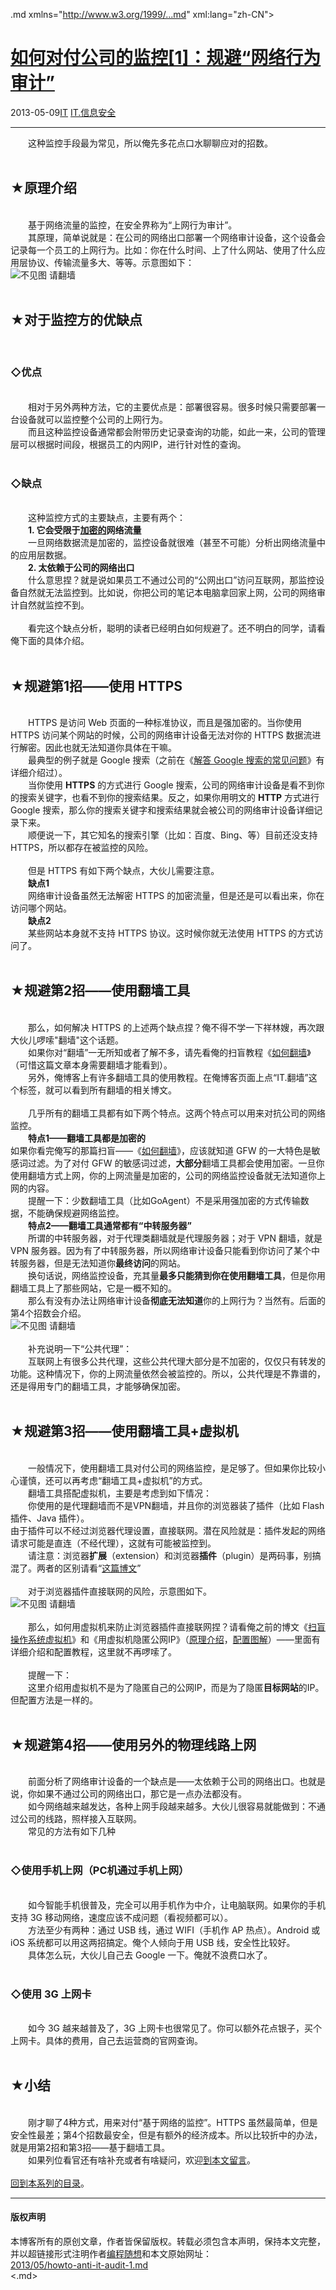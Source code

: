 <!DOCTYPE.md>
.md xmlns="http://www.w3.org/1999/...md" xml:lang="zh-CN">
<head>
<meta http-equiv="Content-Type" content="text.md; charset=utf-8" />
<meta name="generator" content="Python script by program.think@gmail.com" />
<meta name="provider" content="program-think.blogspot.com" />
<link type="text/css" rel="stylesheet" href="../../css/program-think.css" />
<title>如何对付公司的监控[1]：规避“网络行为审计” - 编程随想的博客</title>
</head>
<body>
<div id="main" style="width:100%;">
<h1><a href="../../index.md" title="回到首页">如何对付公司的监控[1]：规避“网络行为审计”</a></h1>
<div class="post-info"><span class="date-header">2013-05-09</span><a href="../../tags/IT.md" class="tag">IT</a> <a href="../../tags/IT.E4BFA1E681AFE5AE89E585A8.md" class="tag">IT.信息安全</a> </div>
<hr>
<div class="post">
&#12288;&#12288;这种监控手段最为常见，所以俺先多花点口水聊聊应对的招数。<br /><br /><h2>★原理介绍</h2><br />&#12288;&#12288;基于网络流量的监控，在安全界称为“上网行为审计”。<br />&#12288;&#12288;其原理，简单说就是：在公司的网络出口部署一个网络审计设备，这个设备会记录每一个员工的上网行为。比如：你在什么时间、上了什么网站、使用了什么应用层协议、传输流量多大、等等。示意图如下：<br /><img src="../../images/2013/05/OddVetbwSArvYUGDb9WXnrSQDSPb_JYaPIUT3T_yOBiGFPiT5ddyK3dMTMVou-ThyR46u-QuzcI19x8YmJ9hgD78mp-8SuFocr7Pg_nmrGpknACnRePn7r6haDM" alt="不见图 请翻墙"><!--program-think--><br /><br /><h2>★对于监控方的优缺点</h2><br /><h3>◇优点</h3><br />&#12288;&#12288;相对于另外两种方法，它的主要优点是：部署很容易。很多时候只需要部署一台设备就可以监控整个公司的上网行为。<br />&#12288;&#12288;而且这种监控设备通常都会附带历史记录查询的功能，如此一来，公司的管理层可以根据时间段，根据员工的内网IP，进行针对性的查询。<br /><br /><h3>◇缺点</h3><br />&#12288;&#12288;这种监控方式的主要缺点，主要有两个：<br />&#12288;&#12288;<b>1. 它会受限于<u>加密的</u>网络流量</b><br />&#12288;&#12288;一旦网络数据流是加密的，监控设备就很难（甚至不可能）分析出网络流量中的应用层数据。<br />&#12288;&#12288;<b>2. 太依赖于公司的网络出口</b><br />&#12288;&#12288;什么意思捏？就是说如果员工不通过公司的“公网出口”访问互联网，那监控设备自然就无法监控到。比如说，你把公司的笔记本电脑拿回家上网，公司的网络审计自然就监控不到。<br /><br />&#12288;&#12288;看完这个缺点分析，聪明的读者已经明白如何规避了。还不明白的同学，请看俺下面的具体介绍。<br /><br /><h2>★规避第1招——使用 HTTPS</h2><br />&#12288;&#12288;HTTPS 是访问 Web 页面的一种标准协议，而且是强加密的。当你使用 HTTPS 访问某个网站的时候，公司的网络审计设备无法对你的 HTTPS 数据流进行解密。因此也就无法知道你具体在干嘛。<br />&#12288;&#12288;最典型的例子就是 Google 搜索（之前在《<a href="../../2013/03/internet-resource-discovery-3.md">解答 Google 搜索的常见问题</a>》有详细介绍过）。<br />&#12288;&#12288;当你使用 <b>HTTPS</b> 的方式进行 Google 搜索，公司的网络审计设备是看不到你的搜索关键字，也看不到你的搜索结果。反之，如果你用明文的 <b>HTTP</b> 方式进行 Google 搜索，那么你的搜索关键字和搜索结果就会被公司的网络审计设备详细记录下来。<br />&#12288;&#12288;顺便说一下，其它知名的搜索引擎（比如：百度、Bing、等）目前还没支持 HTTPS，所以都存在被监控的风险。<br /><br />&#12288;&#12288;但是 HTTPS 有如下两个缺点，大伙儿需要注意。<br />&#12288;&#12288;<b>缺点1</b><br />&#12288;&#12288;网络审计设备虽然无法解密 HTTPS 的加密流量，但是还是可以看出来，你在访问哪个网站。<br />&#12288;&#12288;<b>缺点2</b><br />&#12288;&#12288;某些网站本身就不支持 HTTPS 协议。这时候你就无法使用 HTTPS 的方式访问了。<br /><br /><h2>★规避第2招——使用翻墙工具</h2><br />&#12288;&#12288;那么，如何解决 HTTPS 的上述两个缺点捏？俺不得不学一下祥林嫂，再次跟大伙儿啰嗦"翻墙"这个话题。<br />&#12288;&#12288;如果你对“翻墙”一无所知或者了解不多，请先看俺的扫盲教程《<a href="../../2009/05/how-to-break-through-gfw.md">如何翻墙</a>》（可惜这篇文章本身需要翻墙才能看到）。<br />&#12288;&#12288;另外，俺博客上有许多翻墙工具的使用教程。在俺博客页面上点“IT.翻墙”这个标签，就可以看到所有翻墙的相关博文。<br /><br />&#12288;&#12288;几乎所有的翻墙工具都有如下两个特点。这两个特点可以用来对抗公司的网络监控。<br />&#12288;&#12288;<b>特点1——翻墙工具都是加密的</b><br />如果你看完俺写的那篇扫盲——《<a href="../../2009/05/how-to-break-through-gfw.md">如何翻墙</a>》，应该就知道 GFW 的一大特色是敏感词过滤。为了对付 GFW 的敏感词过滤，<b>大部分</b>翻墙工具都会使用加密。一旦你使用翻墙方式上网，你的上网流量是加密的，公司的网络监控设备就无法知道你上网的内容。<br />&#12288;&#12288;提醒一下：少数翻墙工具（比如GoAgent）不是采用强加密的方式传输数据，不能确保规避网络监控。<br />&#12288;&#12288;<b>特点2——翻墙工具通常都有“中转服务器”</b><br />&#12288;&#12288;所谓的中转服务器，对于代理类翻墙就是代理服务器；对于 VPN 翻墙，就是 VPN 服务器。因为有了中转服务器，所以网络审计设备只能看到你访问了某个中转服务器，但是无法知道你<b>最终访问</b>的网站。<br />&#12288;&#12288;换句话说，网络监控设备，充其量<b>最多只能猜到你在使用翻墙工具</b>，但是你用翻墙工具上了那些网站，它是一概不知的。<br />&#12288;&#12288;那么有没有办法让网络审计设备<b>彻底无法知道</b>你的上网行为？当然有。后面的第4个招数会介绍。<br /><img src="../../images/2013/05/ym8NucMzyAcxYHA8sNfJa69rn6BeL5lDxriZnqz4gXDOmh5mZ9NKb7VYGibfmI19X174p9_IB4MW-HC4NamUizQLaA0UwNiTvx6xOw1FhvHEBum8NJSLPKXzokQ" alt="不见图 请翻墙"><br /><br />&#12288;&#12288;补充说明一下“公共代理”：<br />&#12288;&#12288;互联网上有很多公共代理，这些公共代理大部分是不加密的，仅仅只有转发的功能。这种情况下，你的上网流量依然会被监控的。所以，公共代理是不靠谱的，还是得用专门的翻墙工具，才能够确保加密。<br /><br /><h2>★规避第3招——使用翻墙工具+虚拟机</h2><br />&#12288;&#12288;一般情况下，使用翻墙工具对付公司的网络监控，是足够了。但如果你比较小心谨慎，还可以再考虑“翻墙工具+虚拟机”的方式。<br />&#12288;&#12288;翻墙工具搭配虚拟机，主要是考虑到如下情况：<br />&#12288;&#12288;你使用的是代理翻墙而不是VPN翻墙，并且你的浏览器装了插件（比如  Flash 插件、Java 插件）。<br />由于插件可以不经过浏览器代理设置，直接联网。潜在风险就是：插件发起的网络请求可能是直连（不经代理），这就有可能被监控到。<br />&#12288;&#12288;请注意：浏览器<b>扩展</b>（extension）和浏览器<b>插件</b>（plugin）是两码事，别搞混了。两者的区别请看“<a href="../../2012/08/howto-prevent-hacker-attack-5.md">这篇博文</a>”<br /><br />&#12288;&#12288;对于浏览器插件直接联网的风险，示意图如下。<br /><img src="../../images/2013/05/fYzQ4MlJFO819D4eW4E5aA7bs8iTTvWamfnp3u65E9pGUGDAwUAjxm4TLitAjZV2dOX5ctSsRr9-tzXEQc4-MI7Zg9bskuktKFhoI8_Pap9ZFvcZvG6l6RyHIcg" alt="不见图 请翻墙"><br /><br />&#12288;&#12288;那么，如何用虚拟机来防止浏览器插件直接联网捏？请看俺之前的博文《<a href="../../2012/10/system-vm-0.md">扫盲操作系统虚拟机</a>》和《用虚拟机隐匿公网IP》（<a href="../../2013/01/howto-cover-your-tracks-6.md">原理介绍</a>，<a href="../../2013/01/howto-cover-your-tracks-7.md">配置图解</a>）——里面有详细介绍和配置教程，这里就不再啰嗦了。<br /><br />&#12288;&#12288;提醒一下：<br />&#12288;&#12288;这里介绍用虚拟机不是为了隐匿自己的公网IP，而是为了隐匿<b>目标网站</b>的IP。但配置方法是一样的。<br /><br /><h2>★规避第4招——使用另外的物理线路上网</h2><br />&#12288;&#12288;前面分析了网络审计设备的一个缺点是——太依赖于公司的网络出口。也就是说，你如果不通过公司的网络出口，那它是一点办法都没有。<br />&#12288;&#12288;如今网络越来越发达，各种上网手段越来越多。大伙儿很容易就能做到：不通过公司的线路，照样接入互联网。<br />&#12288;&#12288;常见的方法有如下几种<br /><br /><h3>◇使用手机上网（PC机通过手机上网）</h3><br />&#12288;&#12288;如今智能手机很普及，完全可以用手机作为中介，让电脑联网。如果你的手机支持 3G 移动网络，速度应该不成问题（看视频都可以）。<br />&#12288;&#12288;方法至少有两种：通过 USB 线，通过 WIFI（手机作 AP 热点）。Android 或 iOS 系统都可以用这两招搞定。俺个人倾向于用 USB 线，安全性比较好。<br />&#12288;&#12288;具体怎么玩，大伙儿自己去 Google 一下。俺就不浪费口水了。<br /><br /><h3>◇使用 3G 上网卡</h3><br />&#12288;&#12288;如今 3G 越来越普及了，3G 上网卡也很常见了。你可以额外花点银子，买个上网卡。具体的费用，自己去运营商的官网查询。<br /><br /><h2>★小结</h2><br />&#12288;&#12288;刚才聊了4种方式，用来对付“基于网络的监控”。HTTPS 虽然最简单，但是安全性最差；第4个招数最安全，但是有额外的经济成本。所以比较折中的办法，就是用第2招和第3招——基于翻墙工具。<br />&#12288;&#12288;如果列位看官还有啥补充或者有啥疑问，欢迎<a href="../../2013/05/howto-anti-it-audit-1.md">到本文留言</a>。<br /><br /><a href="../../2013/05/howto-anti-it-audit-0.md#index">回到本系列的目录</a>。<br /><div class="blogger-post-footer">
</div>
<hr>
<div class="copyright">
<h4>版权声明</h4>
本博客所有的原创文章，作者皆保留版权。转载必须包含本声明，保持本文完整，并以超链接形式注明作者<a href="mailto:program.think@gmail.com">编程随想</a>和本文原始网址：<br>
<a href="2013/05/howto-anti-it-audit-1.md">2013/05/howto-anti-it-audit-1.md</a>
</div>
</div>
</body>
<.md>
